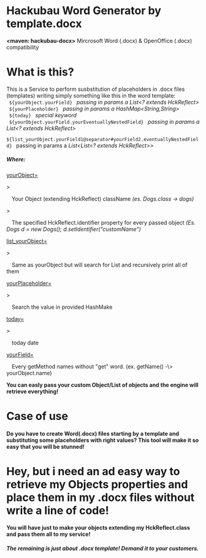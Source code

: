 # Hackubau Word Generator by template.docx
<span class="lead"><b><maven: hackubau-docx></b> Mircrosoft Word (.docx) & OpenOffice (.docx) compatibility</span>


<h1><b>What is this?</b></h1>
This is a Service to perform susbstitution of placeholders in .docx files (templates) writing simply something like this in the word template:
<br>
<code> ${yourObject.yourField} </code> <i>passing in params a List&#60;? extends HckReflect&#62;</i>
<br>
<code> ${yourPlaceholder} </code> <i>passing in params a HashMap&#60;String,String&#62;</i>
<br>
<code> ${today} </code> <i>special keyword</i>
<br>
<code> ${yourObject.yourField.yourEventuallyNestedField} </code>  <i>passing in params a List&#60;? extends HckReflect&#62;</i>
<br>
<code> ${list_yourObject.yourField1@separator#yourField2.eventuallyNestedField} </code> passing in params a <i>List&#60;List&#60;? extends HckReflect&#62;&#62;</i>
<h5>Where:</h5
 
 <p><u>yourObject=</u><p> 
  > <p class="lead">&emsp;Your Object (extending HckReflect) className <i>(es. Dogs.class -> dogs)</i></p>
  > <p class="lead">&emsp;The specified HckReflect.identifier property for every passed object <i>(Es. Dogs d = new Dogs(); d.setIdentifier("customName")</i></p>
 
 <p><u>list_yourObject=</u><p> 
  > <p class="lead">&emsp;Same as yourObject but will search for List<yourObject> and recursively print all of them</p>
   
 <p><u>yourPlaceholder=</u><p> 
  > <p class="lead">&emsp;Search the value in provided HashMake<key,value></p>
 
 <p><u>today=</u><p> 
  > <p class="lead">&emsp;today date</p>
 
 <p><u>yourField=</u><p> 
<p>&emsp;Every getMethod names without "get" word. (ex. getName() -\> yourObject.name)
  
<b>You can easly pass your custom Object/List of objects and the engine will retrieve everything!</b>


<h1 class="lead">Case of use</h1>

<h4 class="lead">Do you have to create Word(.docx) files starting by a template and substituting some placeholders with right values?
This tool will make it so easy that you will be stunned! </h4>

<h1 class="lead">Hey, but i need an ad easy way to retrieve my Objects properties and place them in my .docx files without write a line of code!</h1>

<h4 class="lead">You will have just to make your objects extending my HckReflect.class and pass them all to my service!</h4>
<h5 class="lead">The remaining is just about .docx template! Demand it to your customers.</h5>

